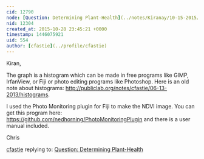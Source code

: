```yaml
---
cid: 12790
node: [Question: Determining Plant-Health](../notes/Kiranay/10-15-2015/question-determining-plant-health)
nid: 12304
created_at: 2015-10-28 23:45:21 +0000
timestamp: 1446075921
uid: 554
author: [cfastie](../profile/cfastie)
---
```


Kiran,

The graph is a histogram which can be made in free programs like GIMP, IrfanView, or Fiji or photo editing programs like Photoshop. Here is an old note about histograms: <http://publiclab.org/notes/cfastie/06-13-2013/histograms>.

I used the Photo Monitoring plugin for Fiji to make the NDVI image. You can get this program here: <https://github.com/nedhorning/PhotoMonitoringPlugin> and there is a user manual included. 

Chris

[cfastie](../profile/cfastie) replying to: [Question: Determining Plant-Health](../notes/Kiranay/10-15-2015/question-determining-plant-health)

